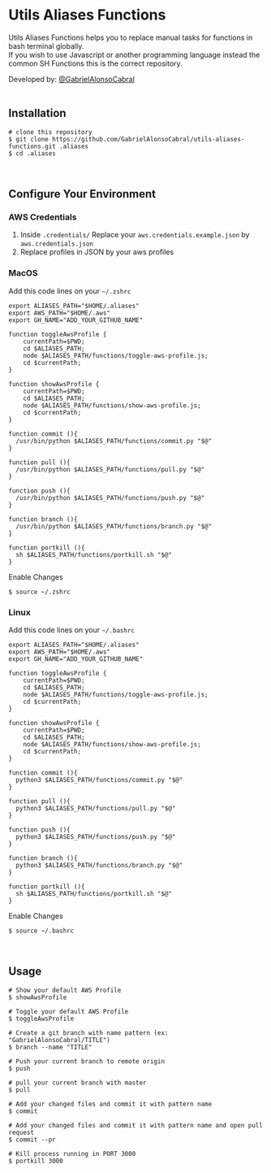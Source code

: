 # Utils Aliases Functions
  Utils Aliases Functions helps you to replace manual tasks for functions in bash terminal globally. <br/>
  If you wish to use Javascript or another programming language instead the common SH Functions this is the correct repository.


  Developed by: <a href="https://www.github.com/gabrielAlonsoCabral">@GabrielAlonsoCabral</a>  
  <br/>

## Installation

```
# clone this repository
$ git clone https://github.com/GabrielAlonsoCabral/utils-aliases-functions.git .aliases
$ cd .aliases
```

<br/>

## Configure Your Environment

### AWS Credentials
1. Inside ```.credentials/``` Replace your ```aws.credentials.example.json``` by ```aws.credentials.json```
2. Replace profiles in JSON by your aws profiles



### MacOS
Add this code lines on your ```~/.zshrc```

```
export ALIASES_PATH="$HOME/.aliases"
export AWS_PATH="$HOME/.aws"        
export GH_NAME="ADD_YOUR_GITHUB_NAME"

function toggleAwsProfile {
    currentPath=$PWD;
    cd $ALIASES_PATH;
    node $ALIASES_PATH/functions/toggle-aws-profile.js;
    cd $currentPath;
}

function showAwsProfile {
    currentPath=$PWD;
    cd $ALIASES_PATH;
    node $ALIASES_PATH/functions/show-aws-profile.js;
    cd $currentPath;
}  

function commit (){
  /usr/bin/python $ALIASES_PATH/functions/commit.py "$@"
}

function pull (){
  /usr/bin/python $ALIASES_PATH/functions/pull.py "$@"
}

function push (){
  /usr/bin/python $ALIASES_PATH/functions/push.py "$@"
}

function branch (){
  /usr/bin/python $ALIASES_PATH/functions/branch.py "$@"
}

function portkill (){
  sh $ALIASES_PATH/functions/portkill.sh "$@"
}
```
Enable Changes
```
$ source ~/.zshrc
```


### Linux
Add this code lines on your ```~/.bashrc```

```
export ALIASES_PATH="$HOME/.aliases"
export AWS_PATH="$HOME/.aws"    
export GH_NAME="ADD_YOUR_GITHUB_NAME"

function toggleAwsProfile {
    currentPath=$PWD;
    cd $ALIASES_PATH;
    node $ALIASES_PATH/functions/toggle-aws-profile.js;
    cd $currentPath;
}

function showAwsProfile {
    currentPath=$PWD;
    cd $ALIASES_PATH;
    node $ALIASES_PATH/functions/show-aws-profile.js;
    cd $currentPath;
}

function commit (){
  python3 $ALIASES_PATH/functions/commit.py "$@"
}

function pull (){
  python3 $ALIASES_PATH/functions/pull.py "$@"
}

function push (){
  python3 $ALIASES_PATH/functions/push.py "$@"
}

function branch (){
  python3 $ALIASES_PATH/functions/branch.py "$@"
}

function portkill (){
  sh $ALIASES_PATH/functions/portkill.sh "$@"
}
```
Enable Changes
```
$ source ~/.bashrc
```

<br/>

## Usage

```
# Show your default AWS Profile 
$ showAwsProfile

# Toggle your default AWS Profile 
$ toggleAwsProfile

# Create a git branch with name pattern (ex: "GabrielAlonsoCabral/TITLE")
$ branch --name "TITLE"

# Push your current branch to remote origin
$ push

# pull your current branch with master
$ pull

# Add your changed files and commit it with pattern name
$ commit

# Add your changed files and commit it with pattern name and open pull request
$ commit --pr

# Kill process running in PORT 3000
$ portkill 3000
```
